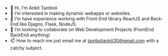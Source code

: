- 👋 Hi, I’m Ankit Tamboli
- 👀 I’m interested in making dynamic webapps or websites.
- 🌱 I’m have experience working with Front-End library ReactJS and Back-End like Djagno, Flask, NodeJS.
- 💞️ I’m looking to collaborate on Web Development Projects (FrontEnd BackEnd anything)
- 📫 How to reach me just email me at tamboliankit30@gmail.com with a catchy subject.
<!---
ankitamboli/ankitamboli is a ✨ special ✨ repository because its `README.md` (this file) appears on your GitHub profile.
You can click the Preview link to take a look at your changes.
--->
